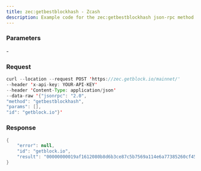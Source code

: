 ```yaml
---
title: zec:getbestblockhash - Zcash
description: Example code for the zec:getbestblockhash json-rpc method. Сomplete guide on how to use zec:getbestblockhash json-rpc in GetBlock.io Web3 documentation.
---
```


### Parameters


\-

### Request

``` java
curl --location --request POST 'https://zec.getblock.io/mainnet/' 
--header 'x-api-key: YOUR-API-KEY' 
--header 'Content-Type: application/json' 
--data-raw '{"jsonrpc": "2.0",
"method": "getbestblockhash",
"params": [],
"id": "getblock.io"}'
```

###  Response

``` java
{
    "error": null,
    "id": "getblock.io",
    "result": "00000000019af1612080b8d6b3ce87c5b7569a114e6a77385260cf45a6419fe1"
}
```

